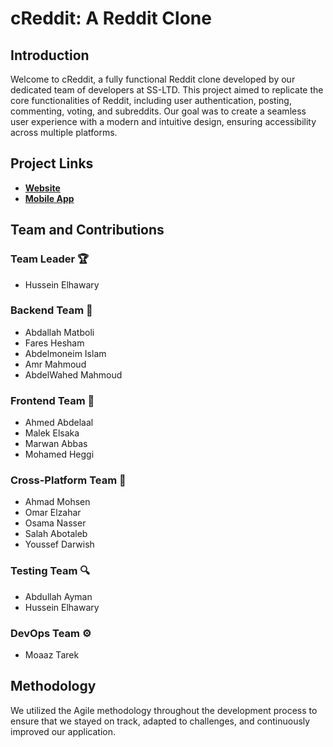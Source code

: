 # cReddit: A Reddit Clone

## Introduction

Welcome to cReddit, a fully functional Reddit clone developed by our dedicated team of developers at SS-LTD. This project aimed to replicate the core functionalities of Reddit, including user authentication, posting, commenting, voting, and subreddits. Our goal was to create a seamless user experience with a modern and intuitive design, ensuring accessibility across multiple platforms.

## Project Links

- [**Website**](https://creddit.tech/)
- [**Mobile App**](https://github.com/SS-Ltd/cReddit-CrossPlatform/releases/tag/V3.0.1)

## Team and Contributions

### Team Leader  🏆
- Hussein Elhawary
### Backend Team 🔧
- Abdallah Matboli
- Fares Hesham
- Abdelmoneim Islam
- Amr Mahmoud
- AbdelWahed Mahmoud

### Frontend Team 🎨
- Ahmed Abdelaal
- Malek Elsaka
- Marwan Abbas
- Mohamed Heggi

### Cross-Platform Team 📱
- Ahmad Mohsen
- Omar Elzahar
- Osama Nasser
- Salah Abotaleb
- Youssef Darwish

### Testing Team 🔍
- Abdullah Ayman
- Hussein Elhawary

### DevOps Team ⚙️
- Moaaz Tarek

## Methodology

We utilized the Agile methodology throughout the development process to ensure that we stayed on track, adapted to challenges, and continuously improved our application.
